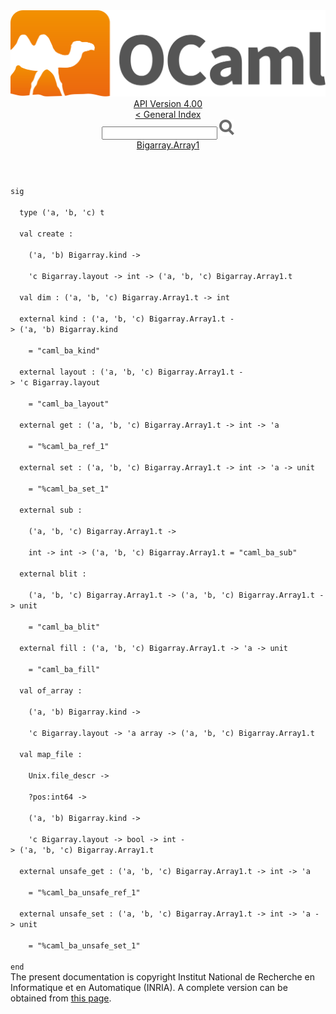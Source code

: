 <!-- ((! set title API !)) ((! set documentation !)) ((! set api !)) ((! set nobreadcrumb !)) -->
<div class="api"><header><nav class="toc brand"><a class="brand" href="https://ocaml.org/"><img src="colour-logo-gray.svg" class="svg" alt="OCaml"></a></nav><nav class="toc"><div class="toc_version"><a href="/docs" id="version-select">API Version 4.00</a></div><a href="index.html">&lt; General Index</a><div class="api_search"><input type="text" name="apisearch" id="api_search" oninput="mySearch(false);" onkeypress="this.oninput();" onclick="this.oninput();" onpaste="this.oninput();">
<img src="search_icon.svg" alt="Search" class="svg" onclick="mySearch(false)"></div>
<div id="search_results"></div><div class="toc_title"><a href="Bigarray.Array1.html">Bigarray.Array1</a></div><ul></ul></nav></header>
<code class="code"><span class="keyword">sig</span><br>
&nbsp;&nbsp;<span class="keyword">type</span>&nbsp;(<span class="keywordsign">'</span>a,&nbsp;<span class="keywordsign">'</span>b,&nbsp;<span class="keywordsign">'</span>c)&nbsp;t<br>
&nbsp;&nbsp;<span class="keyword">val</span>&nbsp;create&nbsp;:<br>
&nbsp;&nbsp;&nbsp;&nbsp;(<span class="keywordsign">'</span>a,&nbsp;<span class="keywordsign">'</span>b)&nbsp;<span class="constructor">Bigarray</span>.kind&nbsp;<span class="keywordsign">-&gt;</span><br>
&nbsp;&nbsp;&nbsp;&nbsp;<span class="keywordsign">'</span>c&nbsp;<span class="constructor">Bigarray</span>.layout&nbsp;<span class="keywordsign">-&gt;</span>&nbsp;int&nbsp;<span class="keywordsign">-&gt;</span>&nbsp;(<span class="keywordsign">'</span>a,&nbsp;<span class="keywordsign">'</span>b,&nbsp;<span class="keywordsign">'</span>c)&nbsp;<span class="constructor">Bigarray</span>.<span class="constructor">Array1</span>.t<br>
&nbsp;&nbsp;<span class="keyword">val</span>&nbsp;dim&nbsp;:&nbsp;(<span class="keywordsign">'</span>a,&nbsp;<span class="keywordsign">'</span>b,&nbsp;<span class="keywordsign">'</span>c)&nbsp;<span class="constructor">Bigarray</span>.<span class="constructor">Array1</span>.t&nbsp;<span class="keywordsign">-&gt;</span>&nbsp;int<br>
&nbsp;&nbsp;<span class="keyword">external</span>&nbsp;kind&nbsp;:&nbsp;(<span class="keywordsign">'</span>a,&nbsp;<span class="keywordsign">'</span>b,&nbsp;<span class="keywordsign">'</span>c)&nbsp;<span class="constructor">Bigarray</span>.<span class="constructor">Array1</span>.t&nbsp;<span class="keywordsign">-&gt;</span>&nbsp;(<span class="keywordsign">'</span>a,&nbsp;<span class="keywordsign">'</span>b)&nbsp;<span class="constructor">Bigarray</span>.kind<br>
&nbsp;&nbsp;&nbsp;&nbsp;=&nbsp;<span class="string">"caml_ba_kind"</span><br>
&nbsp;&nbsp;<span class="keyword">external</span>&nbsp;layout&nbsp;:&nbsp;(<span class="keywordsign">'</span>a,&nbsp;<span class="keywordsign">'</span>b,&nbsp;<span class="keywordsign">'</span>c)&nbsp;<span class="constructor">Bigarray</span>.<span class="constructor">Array1</span>.t&nbsp;<span class="keywordsign">-&gt;</span>&nbsp;<span class="keywordsign">'</span>c&nbsp;<span class="constructor">Bigarray</span>.layout<br>
&nbsp;&nbsp;&nbsp;&nbsp;=&nbsp;<span class="string">"caml_ba_layout"</span><br>
&nbsp;&nbsp;<span class="keyword">external</span>&nbsp;get&nbsp;:&nbsp;(<span class="keywordsign">'</span>a,&nbsp;<span class="keywordsign">'</span>b,&nbsp;<span class="keywordsign">'</span>c)&nbsp;<span class="constructor">Bigarray</span>.<span class="constructor">Array1</span>.t&nbsp;<span class="keywordsign">-&gt;</span>&nbsp;int&nbsp;<span class="keywordsign">-&gt;</span>&nbsp;<span class="keywordsign">'</span>a<br>
&nbsp;&nbsp;&nbsp;&nbsp;=&nbsp;<span class="string">"%caml_ba_ref_1"</span><br>
&nbsp;&nbsp;<span class="keyword">external</span>&nbsp;set&nbsp;:&nbsp;(<span class="keywordsign">'</span>a,&nbsp;<span class="keywordsign">'</span>b,&nbsp;<span class="keywordsign">'</span>c)&nbsp;<span class="constructor">Bigarray</span>.<span class="constructor">Array1</span>.t&nbsp;<span class="keywordsign">-&gt;</span>&nbsp;int&nbsp;<span class="keywordsign">-&gt;</span>&nbsp;<span class="keywordsign">'</span>a&nbsp;<span class="keywordsign">-&gt;</span>&nbsp;unit<br>
&nbsp;&nbsp;&nbsp;&nbsp;=&nbsp;<span class="string">"%caml_ba_set_1"</span><br>
&nbsp;&nbsp;<span class="keyword">external</span>&nbsp;sub&nbsp;:<br>
&nbsp;&nbsp;&nbsp;&nbsp;(<span class="keywordsign">'</span>a,&nbsp;<span class="keywordsign">'</span>b,&nbsp;<span class="keywordsign">'</span>c)&nbsp;<span class="constructor">Bigarray</span>.<span class="constructor">Array1</span>.t&nbsp;<span class="keywordsign">-&gt;</span><br>
&nbsp;&nbsp;&nbsp;&nbsp;int&nbsp;<span class="keywordsign">-&gt;</span>&nbsp;int&nbsp;<span class="keywordsign">-&gt;</span>&nbsp;(<span class="keywordsign">'</span>a,&nbsp;<span class="keywordsign">'</span>b,&nbsp;<span class="keywordsign">'</span>c)&nbsp;<span class="constructor">Bigarray</span>.<span class="constructor">Array1</span>.t&nbsp;=&nbsp;<span class="string">"caml_ba_sub"</span><br>
&nbsp;&nbsp;<span class="keyword">external</span>&nbsp;blit&nbsp;:<br>
&nbsp;&nbsp;&nbsp;&nbsp;(<span class="keywordsign">'</span>a,&nbsp;<span class="keywordsign">'</span>b,&nbsp;<span class="keywordsign">'</span>c)&nbsp;<span class="constructor">Bigarray</span>.<span class="constructor">Array1</span>.t&nbsp;<span class="keywordsign">-&gt;</span>&nbsp;(<span class="keywordsign">'</span>a,&nbsp;<span class="keywordsign">'</span>b,&nbsp;<span class="keywordsign">'</span>c)&nbsp;<span class="constructor">Bigarray</span>.<span class="constructor">Array1</span>.t&nbsp;<span class="keywordsign">-&gt;</span>&nbsp;unit<br>
&nbsp;&nbsp;&nbsp;&nbsp;=&nbsp;<span class="string">"caml_ba_blit"</span><br>
&nbsp;&nbsp;<span class="keyword">external</span>&nbsp;fill&nbsp;:&nbsp;(<span class="keywordsign">'</span>a,&nbsp;<span class="keywordsign">'</span>b,&nbsp;<span class="keywordsign">'</span>c)&nbsp;<span class="constructor">Bigarray</span>.<span class="constructor">Array1</span>.t&nbsp;<span class="keywordsign">-&gt;</span>&nbsp;<span class="keywordsign">'</span>a&nbsp;<span class="keywordsign">-&gt;</span>&nbsp;unit<br>
&nbsp;&nbsp;&nbsp;&nbsp;=&nbsp;<span class="string">"caml_ba_fill"</span><br>
&nbsp;&nbsp;<span class="keyword">val</span>&nbsp;of_array&nbsp;:<br>
&nbsp;&nbsp;&nbsp;&nbsp;(<span class="keywordsign">'</span>a,&nbsp;<span class="keywordsign">'</span>b)&nbsp;<span class="constructor">Bigarray</span>.kind&nbsp;<span class="keywordsign">-&gt;</span><br>
&nbsp;&nbsp;&nbsp;&nbsp;<span class="keywordsign">'</span>c&nbsp;<span class="constructor">Bigarray</span>.layout&nbsp;<span class="keywordsign">-&gt;</span>&nbsp;<span class="keywordsign">'</span>a&nbsp;array&nbsp;<span class="keywordsign">-&gt;</span>&nbsp;(<span class="keywordsign">'</span>a,&nbsp;<span class="keywordsign">'</span>b,&nbsp;<span class="keywordsign">'</span>c)&nbsp;<span class="constructor">Bigarray</span>.<span class="constructor">Array1</span>.t<br>
&nbsp;&nbsp;<span class="keyword">val</span>&nbsp;map_file&nbsp;:<br>
&nbsp;&nbsp;&nbsp;&nbsp;<span class="constructor">Unix</span>.file_descr&nbsp;<span class="keywordsign">-&gt;</span><br>
&nbsp;&nbsp;&nbsp;&nbsp;?pos:int64&nbsp;<span class="keywordsign">-&gt;</span><br>
&nbsp;&nbsp;&nbsp;&nbsp;(<span class="keywordsign">'</span>a,&nbsp;<span class="keywordsign">'</span>b)&nbsp;<span class="constructor">Bigarray</span>.kind&nbsp;<span class="keywordsign">-&gt;</span><br>
&nbsp;&nbsp;&nbsp;&nbsp;<span class="keywordsign">'</span>c&nbsp;<span class="constructor">Bigarray</span>.layout&nbsp;<span class="keywordsign">-&gt;</span>&nbsp;bool&nbsp;<span class="keywordsign">-&gt;</span>&nbsp;int&nbsp;<span class="keywordsign">-&gt;</span>&nbsp;(<span class="keywordsign">'</span>a,&nbsp;<span class="keywordsign">'</span>b,&nbsp;<span class="keywordsign">'</span>c)&nbsp;<span class="constructor">Bigarray</span>.<span class="constructor">Array1</span>.t<br>
&nbsp;&nbsp;<span class="keyword">external</span>&nbsp;unsafe_get&nbsp;:&nbsp;(<span class="keywordsign">'</span>a,&nbsp;<span class="keywordsign">'</span>b,&nbsp;<span class="keywordsign">'</span>c)&nbsp;<span class="constructor">Bigarray</span>.<span class="constructor">Array1</span>.t&nbsp;<span class="keywordsign">-&gt;</span>&nbsp;int&nbsp;<span class="keywordsign">-&gt;</span>&nbsp;<span class="keywordsign">'</span>a<br>
&nbsp;&nbsp;&nbsp;&nbsp;=&nbsp;<span class="string">"%caml_ba_unsafe_ref_1"</span><br>
&nbsp;&nbsp;<span class="keyword">external</span>&nbsp;unsafe_set&nbsp;:&nbsp;(<span class="keywordsign">'</span>a,&nbsp;<span class="keywordsign">'</span>b,&nbsp;<span class="keywordsign">'</span>c)&nbsp;<span class="constructor">Bigarray</span>.<span class="constructor">Array1</span>.t&nbsp;<span class="keywordsign">-&gt;</span>&nbsp;int&nbsp;<span class="keywordsign">-&gt;</span>&nbsp;<span class="keywordsign">'</span>a&nbsp;<span class="keywordsign">-&gt;</span>&nbsp;unit<br>
&nbsp;&nbsp;&nbsp;&nbsp;=&nbsp;<span class="string">"%caml_ba_unsafe_set_1"</span><br>
<span class="keyword">end</span></code><div class="copyright">The present documentation is copyright Institut National de Recherche en Informatique et en Automatique (INRIA). A complete version can be obtained from <a href="http://caml.inria.fr/pub/docs/manual-ocaml/">this page</a>.</div></div>